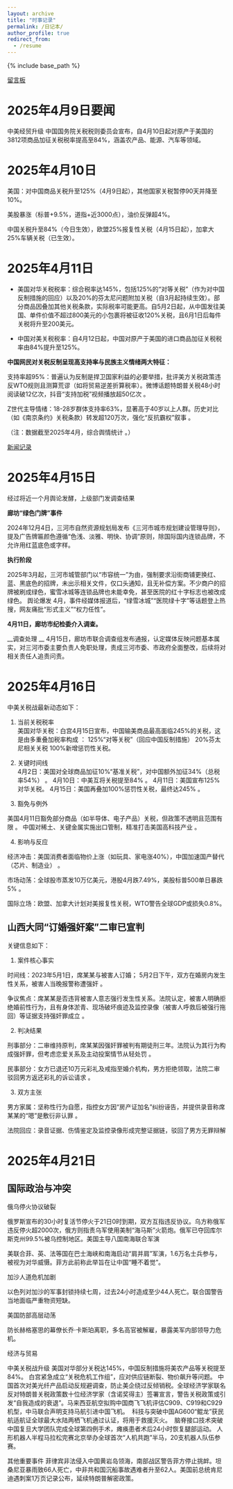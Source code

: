 ```yaml
---
layout: archive
title: "时事记录"
permalink: /日记本/
author_profile: true
redirect_from:
  - /resume
---
```


{% include base_path %}



[留言板](https://github.com/wang20203/-2025.github.io/issues/1)
# __2025年4月9日要闻__

中美经贸升级
 中国国务院关税税则委员会宣布，自4月10日起对原产于美国的3812项商品加征关税税率提高至84%，涵盖农产品、能源、汽车等领域。
 
# __2025年4月10日__

美国：对中国商品关税升至125%（4月9日起），其他国家关税暂停90天并降至10%。

美股暴涨（标普+9.5%，道指+近3000点），油价反弹超4%。

中国关税升至84%（今日生效），欧盟25%报复性关税（4月15日起），加拿大25%车辆关税（已生效）。

# __2025年4月11日__
- 美国对华关税税率：综合税率达145%，包括125%的“对等关税”（作为对中国反制措施的回应）以及20%的芬太尼问题附加关税（自3月起持续生效）。部分商品因叠加其他关税条款，实际税率可能更高。自5月2日起，从中国发往美国、单件价值不超过800美元的小包裹将被征收120%关税，且6月1日后每件关税将升至200美元。
 
- 中国对美关税税率：自4月12日起，中国对原产于美国的进口商品加征关税税率由84%提升至125%。

__中国网民对关税反制呈现高支持率与民族主义情绪两大特征：__
 
 
 
支持率超95%：普遍认为反制是捍卫国家利益的必要举措，批评美方关税政策违反WTO规则且测算荒谬（如将贸易逆差折算税率）。微博话题特朗普关税48小时阅读破12亿次，抖音“支持加税”视频播放超50亿次 。
 
Z世代主导情绪：18-28岁群体支持率63%，显著高于40岁以上人群。历史对比（如《南京条约》关税条款）转发超120万次，强化“反抗霸权”叙事 。
 
 
 
（注：数据截至2025年4月，综合舆情统计 。）


[新闻记录](新闻记录.md)


# __2025年4月15日__

经过将近一个月舆论发酵，上级部门发调查结果

__廊坊“绿色门牌”事件__

2024年12月4日，三河市自然资源规划局发布《三河市城市规划建设管理导则》，提及广告牌匾颜色遵循“色浅、淡雅、明快、协调”原则，除国际国内连锁品牌，不允许用红蓝底色或字样。

__执行阶段__

 2025年3月起，三河市城管部门以“市容统一”为由，强制要求沿街商铺更换红、蓝、黑底色的招牌，未出示相关文件，仅口头通知，且无补偿方案。不少商户的招牌被刷成绿色，蜜雪冰城等连锁品牌也未能幸免，甚至医院的红十字标志也被改成绿色。 舆论爆发 4月，事件经媒体报道后，“绿雪冰城”“医院绿十字”等话题登上热搜，网友痛批“形式主义”“权力任性”。

__4月11日，廊坊市纪检委介入调查。__
 
__调查处理 __
4月15日，廊坊市联合调查组发布通报，认定媒体反映问题基本属实，对三河市委主要负责人免职处理，责成三河市委、市政府全面整改，后续将对相关责任人追责问责。


# __2025年4月16日__
中美关税战最新动态如下： 
  1. 当前关税税率   
美国对华关税：白宫4月15日宣布，中国输美商品最高面临245%的关税，这是由多重叠加税率构成 ：  125%“对等关税”（回应中国反制措施） 20%芬太尼相关关税 100%新增惩罚性关税。

2. 关键时间线   
4月2日：美国对全球商品加征10%“基准关税”，对中国额外加征34%（总税率54%） 。 
4月10日：中美互将关税提至84% 。
 4月11日：美国宣布125%对华关税。
4月15日：美国再叠加100%惩罚性关税，最终达245% 。   

3. 豁免与例外   

美国4月11日豁免部分商品（如半导体、电子产品）关税，但政策不透明且范围有限 。 中国对稀土、关键金属实施出口管制，精准打击美国高科技产业 。  

 4. 影响与反应   

经济冲击：美国消费者面临物价上涨（如玩具、家电涨40%），中国加速国产替代（芯片、制造业） 。 

市场动荡：全球股市蒸发10万亿美元，港股4月跌7.49%，美股标普500单日暴跌5% 。 

国际立场：欧盟、加拿大计划对美报复性关税，WTO警告全球GDP或损失0.8%。


## __山西大同“订婚强奸案”二审已宣判__

关键信息如下：
 
 
 

1. 案件核心事实
 
 
 

时间线：2023年5月1日，席某某与被害人订婚；
5月2日下午，双方在婚房内发生性关系，被害人当晚报警称遭强奸 。
 

争议焦点：席某某是否违背被害人意志强行发生性关系。法院认定，被害人明确拒绝婚前性行为，且有身体淤青、现场破坏痕迹及监控录像（被害人呼救后被强行拖回）等证据支持强奸罪成立 。
 
 
 
2. 判决结果
 
 
 

刑事部分：二审维持原判，席某某因强奸罪被判有期徒刑三年。法院认为其行为构成强奸罪，但考虑恋爱关系及主动投案情节从轻处罚 。
 

民事部分：女方已退还10万元彩礼及戒指至婚介机构，男方拒绝领取，法院二审驳回男方返还彩礼的诉讼请求 。
 
 
 

3. 双方主张
 
 
 

男方家属：坚称性行为自愿，指控女方因“房产证加名”纠纷诬告，并提供录音称席某某的“嗯”是敷衍非认罪 。
 

法院回应：录音证据、伤情鉴定及监控录像形成完整证据链，驳回了男方无罪辩解

# 2025年4月21日

## 国际政治与冲突​​
​​俄乌停火协议破裂​​

俄罗斯宣布的30小时复活节停火于21日0时到期，双方互指违反协议。乌方称俄军违反停火超2000次，俄方则指责乌军使用美制“海马斯”火箭炮。俄军已夺回库尔斯克州99.5%被乌控制地区。
​​
美国主导八国南海联合军演​​

美联合菲、英、法等国在巴士海峡和南海启动“肩并肩”军演，1.6万名士兵参与，被视为对华威慑。菲方此前称此举旨在让中国“睡不着觉”。

​​加沙人道危机加剧​​


以色列对加沙的军事封锁持续七周，过去24小时造成至少44人死亡。联合国警告当地面临严重物资短缺。

​​美国防部高层动荡​​

防长赫格塞思的幕僚长乔·卡斯珀离职，多名高官被解雇，暴露美军内部领导力危机。

​​经济与贸易​​

​​中美关税战升级
​​
美国对华部分关税达145%，中国反制措施将美农产品等关税提至84%。
白宫紧急成立“关税危机工作组”，应对供应链断裂、物价飙升等问题。
中国首次对美光纤产品启动反规避调查，防止美企绕过反倾销税。
​​全球经济学家联名反对特朗普关税政策​​
数十位经济学家（含诺奖得主）签署宣言，警告关税政策或引发“自我造成的衰退”。
​​
马来西亚航空拟购中国商飞飞机​​
评估C909、C919和C929机型，中马联合声明支持马航引进中国飞机。
​​
科技与突破​​
​​中国AG600“鲲龙”获民航适航证​​
全球最大水陆两栖飞机通过认证，将用于救援灭火。
​​
脑脊接口技术突破​​
中国复旦大学团队完成全球第四例手术，瘫痪患者术后24小时恢复腿部运动。
​​
人形机器人半程马拉松完赛​​
北京举办全球首次“人机共跑”半马，20支机器人队伍参赛。

​​其他重要事件​​
​​菲律宾非法侵入中国黄岩岛领海​​，南部战区警告菲方停止挑衅。
​​坦桑尼亚暴雨致66人死亡​​，中非共和国沉船事故遇难者升至62人。
​​美国前总统肯尼迪遇刺案1万页记录公布​​，延续特朗普解密政策。



